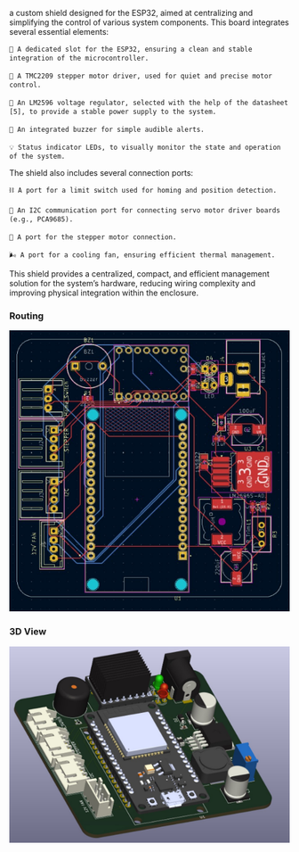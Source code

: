 a custom shield designed for the ESP32, aimed at centralizing and simplifying the control of various system components. This board integrates several essential elements:

    🧠 A dedicated slot for the ESP32, ensuring a clean and stable integration of the microcontroller.

    🔄 A TMC2209 stepper motor driver, used for quiet and precise motor control.

    🔋 An LM2596 voltage regulator, selected with the help of the datasheet [5], to provide a stable power supply to the system.

    🔔 An integrated buzzer for simple audible alerts.

    💡 Status indicator LEDs, to visually monitor the state and operation of the system.

The shield also includes several connection ports:

    ⛓️ A port for a limit switch used for homing and position detection.

    🔗 An I2C communication port for connecting servo motor driver boards (e.g., PCA9685).

    🔌 A port for the stepper motor connection.

    🌬️ A port for a cooling fan, ensuring efficient thermal management.

This shield provides a centralized, compact, and efficient management solution for the system’s hardware, reducing wiring complexity and improving physical integration within the enclosure.
 ### Routing
![Routing](ESP32_Shield/images/routing.png)

### 3D View
![3D View](ESP32_Shield/images/3d_view.png)
